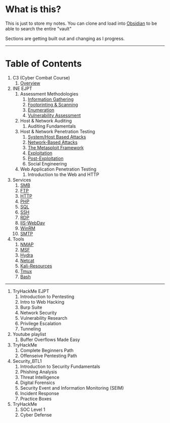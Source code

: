 # What is this?

This is just to store my notes. You can clone and load into [Obsidian](https://obsidian.md/) to be able to search the entire "vault"

Sections are getting built out and changing as I progress.

---
# Table of Contents
1. C3 (Cyber Combat Course)
	1. [Overview](C3(Cyber_Combat_Course)/C3_Overview.md)
2. INE EJPT
	1. Assessment Methodologies
		1. [Information Gathering](/INE_EJPTv2/Assessment_Methodologies/Information_Gathering.md)
		2. [Footprinting & Scanning](/INE_EJPTv2/Assessment_Methodologies/Footprinting_Scanning.md)
		3. [Enumeration](/INE_EJPTv2/Assessment_Methodologies/Enumeration.md)
		4. [Vulnerability Assessment](/INE_EJPTv2/Assessment_Methodologies/Vulnerability_Assessment.md)
	2. Host & Network Auditing
		1. Auditing Fundamentals
	3. Host & Network Penetration Testing
		1. [System/Host Based Attacks](/INE_EJPTv2/Host_Network_Penetration_Testing/System_Host_Based_Attacks.md)
		2. [Network-Based Attacks](/INE_EJPTv2/Host_Network_Penetration_Testing/Network_Based_Attacks.md)
		3. [The Metasploit Framework](/INE_EJPTv2/Host_Network_Penetration_Testing/The_Metasploit_Framework.md)
		4. [Exploitation](/INE_EJPTv2/Host_Network_Penetration_Testing/Exploitation.md)
		5. [Post-Exploitation](/INE_EJPTv2/Host_Network_Penetration_Testing/Post_Exploitation.md)
		6. Social Engineering
	4. Web Application Penetration Testing
		1. Introduction to the Web and HTTP
3. Services
	1. [SMB](Services/SMB.md)
	2. [FTP](Services/FTP.md)
	3. [HTTP](Services/HTTP.md)
	4. [PHP](Services/PHP.md)
	5. [SQL](Services/SQL.md)
	6. [SSH](Services/SSH.md)
	7. [RDP](Services/RDP.md)
	8. [IIS-WebDav](Services/IIS-WebDav.md)
	9. [WinRM](Services/WinRM.md)
	10. [SMTP](Services/SMTP.md)
4. Tools
	1. [NMAP](Tools/NMAP.md)
	2. [MSF](Tools/MSF.md)
	3. [Hydra](Tools/Hydra.md)
	4. [Netcat](Tools/Netcat.md)
	5. [Kali-Resources](Tools/Kali-Resources.md)
	6. [Tmux](Tools/Tmux.md)
	7. [Bash](Tools/BASH.md)

---

1. TryHackMe EJPT
	1. Introduction to Pentesting
	2. Intro to Web Hacking
	3. Burp Suite
	4. Network Security
	5. Vulnerability Research
	6. Privilege Escalation
	7. Tunneling
2. Youtube playlist
	1. Buffer Overflows Made Easy
3. TryHackMe
	1. Complete Beginners Path
	2. Offenseive Pentesting Path
4. Security_BTL1
	1. Introduction to Security Fundamentals
	2. Phishing Analysis
	3. Threat Intelligence
	4. Digital Forensics
	5. Security Event and Information Monitoring (SEIM)
	6. Incident Response
	7. Practice Boxes
5. TryHackMe
	1. SOC Level 1
	2. Cyber Defense

